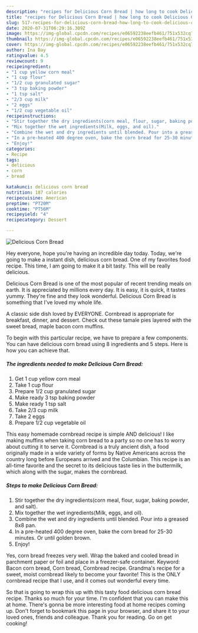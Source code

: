 ```yaml
---
description: "recipes for Delicious Corn Bread | how long to cook Delicious Corn Bread"
title: "recipes for Delicious Corn Bread | how long to cook Delicious Corn Bread"
slug: 517-recipes-for-delicious-corn-bread-how-long-to-cook-delicious-corn-bread
date: 2020-07-31T06:29:16.309Z
image: https://img-global.cpcdn.com/recipes/e06592238eefb461/751x532cq70/delicious-corn-bread-recipe-main-photo.jpg
thumbnail: https://img-global.cpcdn.com/recipes/e06592238eefb461/751x532cq70/delicious-corn-bread-recipe-main-photo.jpg
cover: https://img-global.cpcdn.com/recipes/e06592238eefb461/751x532cq70/delicious-corn-bread-recipe-main-photo.jpg
author: Ina Day
ratingvalue: 4.5
reviewcount: 9
recipeingredient:
- "1 cup yellow corn meal"
- "1 cup flour"
- "1/2 cup granulated sugar"
- "3 tsp baking powder"
- "1 tsp salt"
- "2/3 cup milk"
- "2 eggs"
- "1/2 cup vegetable oil"
recipeinstructions:
- "Stir together the dry ingredients(corn meal, flour, sugar, baking powder, and salt)."
- "Mix together the wet ingredients(Milk, eggs, and oil)."
- "Combine the wet and dry ingredients until blended. Pour into a greased 8x8 pan."
- "In a pre-heated 400 degree oven, bake the corn bread for 25-30 minutes. Or until golden brown."
- "Enjoy!"
categories:
- Recipe
tags:
- delicious
- corn
- bread

katakunci: delicious corn bread 
nutrition: 187 calories
recipecuisine: American
preptime: "PT20M"
cooktime: "PT56M"
recipeyield: "4"
recipecategory: Dessert

---
```



![Delicious Corn Bread](https://img-global.cpcdn.com/recipes/e06592238eefb461/751x532cq70/delicious-corn-bread-recipe-main-photo.jpg)

Hey everyone, hope you're having an incredible day today. Today, we're going to make a instant dish, delicious corn bread. One of my favorites food recipe. This time, I am going to make it a bit tasty. This will be really delicious.

Delicious Corn Bread is one of the most popular of recent trending meals on earth. It is appreciated by millions every day. It is easy, it is quick, it tastes yummy. They're fine and they look wonderful. Delicious Corn Bread is something that I've loved my whole life.

A classic side dish loved by EVERYONE. Cornbread is appropriate for breakfast, dinner, and dessert. Check out these tamale pies layered with the sweet bread, maple bacon corn muffins.


To begin with this particular recipe, we have to prepare a few components. You can have delicious corn bread using 8 ingredients and 5 steps. Here is how you can achieve that.

<!--inarticleads1-->

##### The ingredients needed to make Delicious Corn Bread:

1. Get 1 cup yellow corn meal
1. Take 1 cup flour
1. Prepare 1/2 cup granulated sugar
1. Make ready 3 tsp baking powder
1. Make ready 1 tsp salt
1. Take 2/3 cup milk
1. Take 2 eggs
1. Prepare 1/2 cup vegetable oil


This easy homemade cornbread recipe is simple AND delicious! I like making muffins when taking corn bread to a party so no one has to worry about cutting it to serve it. Cornbread is a truly ancient dish, a food originally made in a wide variety of forms by Native Americans across the country long before Europeans arrived and the Columbian. This recipe is an all-time favorite and the secret to its delicious taste lies in the buttermilk, which along with the sugar, makes the cornbread. 

<!--inarticleads2-->

##### Steps to make Delicious Corn Bread:

1. Stir together the dry ingredients(corn meal, flour, sugar, baking powder, and salt).
1. Mix together the wet ingredients(Milk, eggs, and oil).
1. Combine the wet and dry ingredients until blended. Pour into a greased 8x8 pan.
1. In a pre-heated 400 degree oven, bake the corn bread for 25-30 minutes. Or until golden brown.
1. Enjoy!


Yes, corn bread freezes very well. Wrap the baked and cooled bread in parchment paper or foil and place in a freezer-safe container. Keyword: Bacon corn bread, Corn bread, Cornbread recipe. Grandma&#39;s recipe for a sweet, moist cornbread likely to become your favorite! This is the ONLY cornbread recipe that I use, and it comes out wonderful every time. 

So that is going to wrap this up with this tasty food delicious corn bread recipe. Thanks so much for your time. I'm confident that you can make this at home. There's gonna be more interesting food at home recipes coming up. Don't forget to bookmark this page in your browser, and share it to your loved ones, friends and colleague. Thank you for reading. Go on get cooking!
